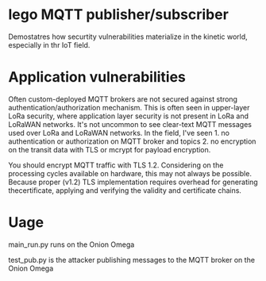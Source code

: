 # lego MQTT publisher/subscriber
Demostatres how securtity vulnerabilities materialize in the kinetic world, especially in thr IoT field.

# Application vulnerabilities
Often custom-deployed MQTT brokers are not secured against strong authentication/authorization mechanism. This is often seen in upper-layer LoRa security, where application layer security is not present in LoRa and LoRaWAN networks. It's not uncommon to see clear-text MQTT messages used over LoRa and LoRaWAN networks. In the field, I've seen 1. no authentication or authorization on MQTT broker and topics 2. no encryption on the transit data with TLS or mcrypt for payload encryption.

You should encrypt MQTT traffic with TLS 1.2. Considering on the processing cycles available on hardware, this may not always be possible. Because proper (v1.2) TLS implementation requires overhead for generating thecertificate, applying and verifying the validity and certificate chains.

# Uage
main_run.py runs on the Onion Omega

test_pub.py is the attacker publishing messages to the MQTT broker on the Onion Omega
